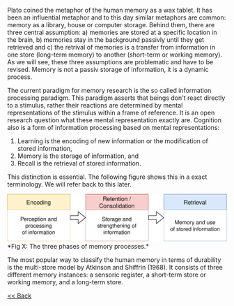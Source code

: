 Plato coined the metaphor of the human memory as a wax tablet. It has been an influential metaphor and to this day similar metaphors are common: memory as a library, house or computer storage. Behind them, there are three central assumption: a) memories are stored at a specific location in the brain, b) memories stay in the background passivly until they get retrieved and c) the retrival of memories is a transfer from information in one store (long-term memory) to another (short-term or working memory). As we will see, these three assumptions are problematic and have to be revised. Memory is not a passiv storage of information, it is a dynamic process.

The current paradigm for memory research is the so called information processing paradigm. This paradigm asserts that beings don't react directly to a stimulus, rather their reactions are determined by mental representations of the stimulus within a frame of reference. It is an open research question what these mental representation exactly are. Cognition also is a form of information processing based on mental representations: 
1. Learning is the encoding of new information or the modification of stored information,
2. Memory is the storage of information, and
3. Recall is the retrieval of stored information.

This distinction is essential. The following figure shows this in a exact terminology. We will refer back to this later. 

<img src="memory.svg" width="650">
*Fig X: The three phases of memory processes.*

The most popular way to classify the human memory in terms of durability is the multi-store model by Atkinson and Shiffrin (1968). It consists of three different memory instances: a sensoric register, a short-term store or working memory, and a long-term store. 


[<< Back](../index.md)
